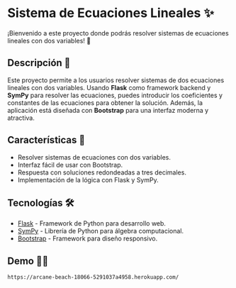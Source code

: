 # Sistema de Ecuaciones Lineales ✨

¡Bienvenido a este proyecto donde podrás resolver sistemas de ecuaciones lineales con dos variables! 🚀

## Descripción 📜

Este proyecto permite a los usuarios resolver sistemas de dos ecuaciones lineales con dos variables. Usando **Flask** como framework backend y **SymPy** para resolver las ecuaciones, puedes introducir los coeficientes y constantes de las ecuaciones para obtener la solución. Además, la aplicación está diseñada con **Bootstrap** para una interfaz moderna y atractiva.

## Características 🌟

- Resolver sistemas de ecuaciones con dos variables.
- Interfaz fácil de usar con Bootstrap.
- Respuesta con soluciones redondeadas a tres decimales.
- Implementación de la lógica con Flask y SymPy.

## Tecnologías 🛠️

- [Flask](https://flask.palletsprojects.com/) - Framework de Python para desarrollo web.
- [SymPy](https://www.sympy.org/) - Librería de Python para álgebra computacional.
- [Bootstrap](https://getbootstrap.com/) - Framework para diseño responsivo.

## Demo 🏃‍♂️

```bash
https://arcane-beach-18066-5291037a4958.herokuapp.com/
```

